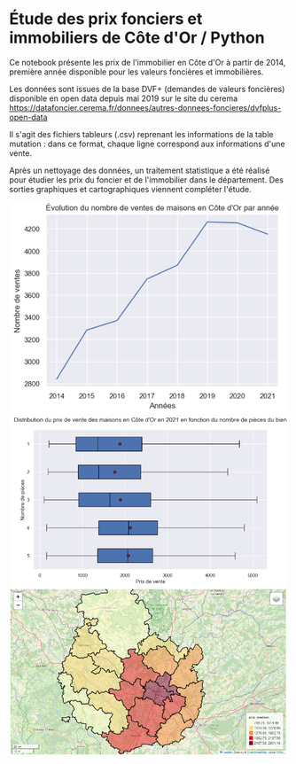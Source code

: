 # Étude des prix fonciers et immobiliers de Côte d'Or / Python

Ce notebook présente les prix de l'immobilier en Côte d'Or à partir de 2014, première année disponible pour les valeurs foncières et immobilières.

Les données sont issues de la base DVF+ (demandes de valeurs foncières) disponible en open data depuis mai 2019 sur le site du cerema https://datafoncier.cerema.fr/donnees/autres-donnees-foncieres/dvfplus-open-data

Il s'agit des fichiers tableurs (.csv) reprenant les informations de la table mutation : dans ce format, chaque ligne correspond aux informations d'une vente.

Après un nettoyage des données, un traitement statistique a été réalisé pour étudier les prix du foncier et de l'immobilier dans le département. Des sorties graphiques et cartographiques viennent compléter l'étude.

![aperçu](https://github.com/jonathanDickelmann/prix_immobilier/blob/main/img/1.PNG)
![aperçu](https://github.com/jonathanDickelmann/prix_immobilier/blob/main/img/2.PNG)
![aperçu](https://github.com/jonathanDickelmann/prix_immobilier/blob/main/img/3.PNG)
